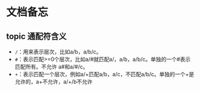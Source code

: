 # 文档备忘

## topic 通配符含义
- `/`：用来表示层次，比如a/b，a/b/c。
- `#`：表示匹配>=0个层次，比如a/#就匹配a/，a/b，a/b/c。单独的一个#表示匹配所有。不允许 a#和a/#/c。
- `+`：表示匹配一个层次，例如a/+匹配a/b，a/c，不匹配a/b/c。单独的一个+是允许的，a+不允许，a/+/b不允许